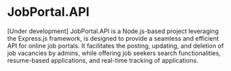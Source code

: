 # JobPortal.API

[Under development]
JobPortal.API is a Node.js-based project leveraging the Express.js framework, is designed to provide a seamless and efficient API for online job portals. It facilitates the posting, updating, and deletion of job vacancies by admins, while offering job seekers search functionalities, resume-based applications, and real-time tracking of applications.

